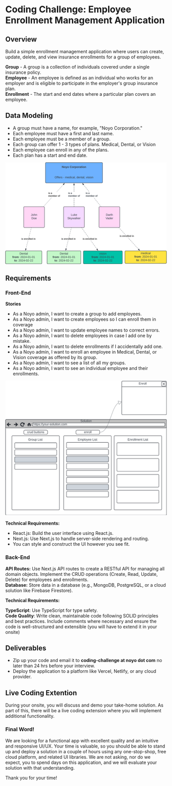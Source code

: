 # Coding Challenge: Employee Enrollment Management Application

## Overview
Build a simple enrollment management application where users can create, update, delete, and view insurance enrollments for a group of employees. 

**Group** - A group is a collection of individuals covered under a single insurance policy.  
**Employee** - An employee is defined as an individual who works for an employer and is eligible to participate in the employer's group insurance plan.  
**Enrollment** - The start and end dates where a particular plan covers an employee.

## Data Modeling
- A group must have a name, for example, "Noyo Corporation."
- Each employee must have a first and last name.
- Each employee must be a member of a group.
- Each group can offer 1 - 3 types of plans. Medical, Dental, or Vision
- Each employee can enroll in any of the plans.
- Each plan has a start and end date.

![Figure 2](/data.png)


## Requirements

### Front-End
**Stories**  
- As a Noyo admin, I want to create a group to add employees.
- As a Noyo admin, I want to create employees so I can enroll them in coverage
- As a Noyo admin, I want to update employee names to correct errors.
- As a Noyo admin, I want to delete employees in case I add one by mistake.
- As a Noyo admin, I want to delete enrollments if I accidentally add one.
- As a Noyo admin, I want to enroll an employee in Medical, Dental, or Vision coverage as offered by its group.
- As a Noyo admin, I want to see a list of all my groups.
- As a Noyo admin, I want to see an individual employee and their enrollments.


![Figure 3](/simple-ui.png)

**Technical Requirements:**  
- React.js: Build the user interface using React.js.
- Next.js: Use Next.js to handle server-side rendering and routing.
- You can style and construct the UI however you see fit.

### Back-End

**API Routes:** Use Next.js API routes to create a RESTful API for managing all domain objects. Implement the CRUD operations (Create, Read, Update, Delete) for employees and enrollments.  
**Database:** Store data in a database (e.g., MongoDB, PostgreSQL, or a cloud solution like Firebase Firestore).  


**Technical Requirements:**

**TypeScript**: Use TypeScript for type safety.  
**Code Quality**: Write clean, maintainable code following SOLID principles and best practices. Include comments where necessary and ensure the code is well-structured and extensible (you will have to extend it in your onsite)

## Deliverables
- Zip up your code and email it to **coding-challenge at noyo dot com** no later than 24 hrs before your interview.
- Deploy the application to a platform like Vercel, Netlify, or any cloud provider.


## Live Coding Extention
During your onsite, you will discuss and demo your take-home solution. As part of this, there will be a live coding extension where you will implement additional functionality.


### Final Word!
We are looking for a functional app with excellent quality and an intuitive and responsive UI/UX. Your time is valuable, so you should be able to stand up and deploy a solution in a couple of hours using any one-stop-shop, free cloud platform, and related UI libraries. We are not asking, nor do we expect, you to spend days on this application, and we will evaluate your solution with that understanding.

Thank you for your time!